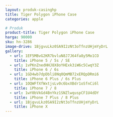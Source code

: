 ```yaml
---
layout: produk-casinghp
title: Tiger Polygon iPhone Case
categories: apple

# Produk
product-title: Tiger Polygon iPhone Case
harga: 90000
sku: hn-3286
image-drive: 1BjgvuLkz0SA9I2zNt3oTfnzUHjmYyDrL
gallery:
  - url: 1EF5MBvG2KR7bvluN8J7J64fa8y5Mo1CO
    title: iPhone 5 / 5s / SE
  - url: 1vPKnZnedHHJ8X8oYHExk3iW6c5CwqY3Z
    title: iPhone 6 / 6s
  - url: 1GD4wb7dpDbli8Nq0QmMB72xERQpDRmi6
    title: iPhone 6 Plus / 6s Plus
  - url: 1OQWFfXfWxtjsLv0c6bxXBdr1oSfnCi6l
    title: iPhone 7 / 8
  - url: 1wY0bVkGd4BnYkz1SNZlwquspCF1U4dDY
    title: iPhone 7 Plus / 8 Plus
  - url: 1BjgvuLkz0SA9I2zNt3oTfnzUHjmYyDrL
    title: iPhone X
---
```


